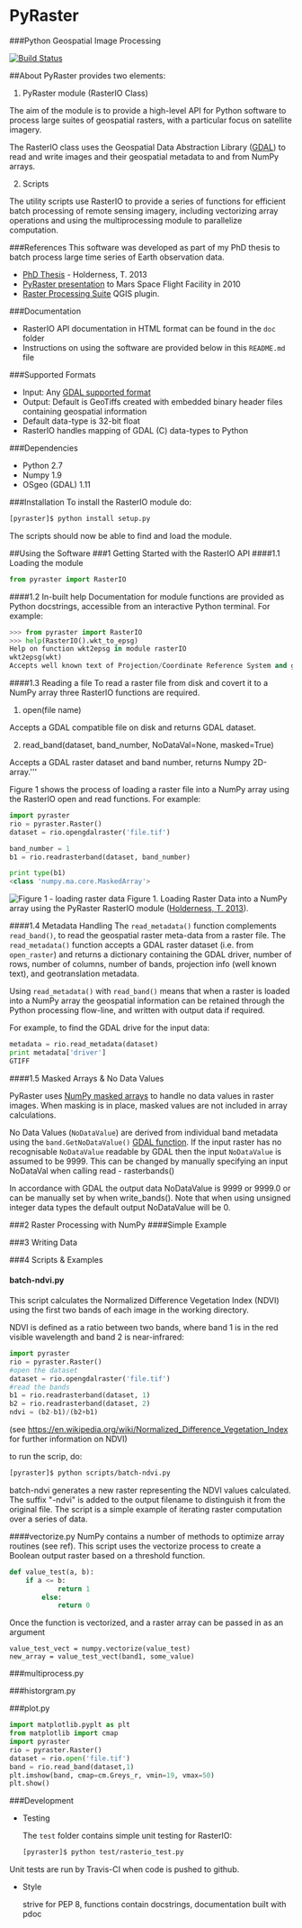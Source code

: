 PyRaster
========
###Python Geospatial Image Processing

[![Build Status](https://travis-ci.org/talltom/PyRaster.svg?branch=dev)](https://travis-ci.org/talltom/PyRaster)

##About
PyRaster provides two elements:

1. PyRaster module (RasterIO Class)

  The aim of the module is to provide a high-level API for Python software to process large suites of geospatial rasters, with a particular focus on satellite imagery.

  The RasterIO class uses the Geospatial Data Abstraction Library ([GDAL](http://gdal.org)) to read and write images and their geospatial metadata to and from NumPy arrays.

2. Scripts

  The utility scripts use RasterIO to provide a series of functions for efficient batch processing of remote sensing imagery, including vectorizing array operations and using the multiprocessing module to parallelize computation.

###References
This software was developed as part of my PhD thesis to batch process large time series of Earth observation data.
* [PhD Thesis](http://hdl.handle.net/10443/1856) - Holderness, T. 2013
* [PyRaster presentation](https://tomholderness.files.wordpress.com/2012/12/holderness_asu_pyraster_pres_handout.pdf) to Mars Space Flight Facility in 2010
* [Raster Processing Suite](http://talltom.github.io/Raster-Processing-Suite/) QGIS plugin.

###Documentation
* RasterIO API documentation in HTML format can be found in the `doc` folder
* Instructions on using the software are provided below in this `README.md` file

###Supported Formats
* Input: Any [GDAL supported format](http://gdal.org/formats_list.html)
* Output: Default is GeoTiffs created with embedded binary header files containing geospatial information
* Default data-type is 32-bit float
* RasterIO handles mapping of GDAL (C) data-types to Python

###Dependencies
* Python 2.7
* Numpy 1.9
* OSgeo (GDAL) 1.11

###Installation
To install the RasterIO module do:
```bash
[pyraster]$ python install setup.py
```
The scripts should now be able to find and load the module.

##Using the Software
###1 Getting Started with the RasterIO API
####1.1 Loading the module
```python
from pyraster import RasterIO

```

####1.2 In-built help
Documentation for module functions are provided as Python docstrings, accessible from an interactive Python terminal. For example:

```python
>>> from pyraster import RasterIO
>>> help(RasterIO().wkt_to_epsg)
Help on function wkt2epsg in module rasterIO
wkt2epsg(wkt)
Accepts well known text of Projection/Coordinate Reference System and generates EPSG code
```

####1.3 Reading a file
To read a raster file from disk and covert it to a NumPy array three RasterIO functions are required.

1. open(file name)

  Accepts a GDAL compatible file on disk and returns GDAL dataset.

2. read_band(dataset, band_number, NoDataVal=None, masked=True)

  Accepts a GDAL raster dataset and band number, returns Numpy 2D-array.'''

Figure 1 shows the process of loading a raster file into a NumPy array using the RasterIO open and read functions. For example:

```python
import pyraster
rio = pyraster.Raster()
dataset = rio.opengdalraster('file.tif')

band_number = 1
b1 = rio.readrasterband(dataset, band_number)

print type(b1)
<class 'numpy.ma.core.MaskedArray'>
```

![Figure 1 - loading raster data](https://raw.githubusercontent.com/talltom/PyRaster/dev/doc/diagrams/rasterIO_processing_flowline_read.jpg)
Figure 1. Loading Raster Data into a NumPy array using the PyRaster RasterIO module ([Holderness, T. 2013](http://hdl.handle.net/10443/1856)).

####1.4 Metadata Handling
The `read_metadata()` function complements `read_band()`,  to read the geospatial raster meta-data from a raster file. The `read_metadata()` function accepts a GDAL raster dataset (i.e. from `open_raster`) and returns a dictionary containing the GDAL driver, number of rows, number of columns, number of bands, projection info (well known text), and geotranslation metadata.

Using `read_metadata()` with `read_band()` means that when a raster is loaded into a NumPy array the geospatial information can be retained through the Python processing flow-line, and written with output data if required.

For example, to find the GDAL drive for the input data:

```python
metadata = rio.read_metadata(dataset)
print metadata['driver']
GTIFF
```

####1.5 Masked Arrays & No Data Values

PyRaster uses [NumPy masked arrays](http://docs.scipy.org/doc/numpy/reference/maskedarray.html) to handle no data values in raster images. When masking is in place, masked values are not included in array calculations.

No Data Values (`NoDataValue`) are derived from individual band metadata using the `band.GetNoDataValue()` [GDAL function](http://www.gdal.org/classGDALRasterBand.html#adcca51d230b5ac848c43f1896293fb50).
If the input raster has no recognisable `NoDataValue` readable by GDAL then the input `NoDataValue` is assumed to be 9999. This can be changed by manually specifying an input NoDataVal when calling read - rasterbands()

In accordance with GDAL the output data NoDataValue is 9999 or 9999.0 or can be manually set by when write_bands(). Note that when using unsigned integer data types the default output NoDataValue will be 0.


###2 Raster Processing with NumPy
####Simple Example

###3 Writing Data

###4 Scripts & Examples
#### batch-ndvi.py
This script calculates the Normalized Difference Vegetation Index (NDVI) using the first two bands of each image in the working directory.

NDVI is defined as a ratio between two bands, where band 1 is in the red visible wavelength and band 2 is near-infrared:

```python
import pyraster
rio = pyraster.Raster()
#open the dataset
dataset = rio.opengdalraster('file.tif')
#read the bands
b1 = rio.readrasterband(dataset, 1)
b2 = rio.readrasterband(dataset, 2)
ndvi = (b2-b1)/(b2+b1)
```
(see https://en.wikipedia.org/wiki/Normalized_Difference_Vegetation_Index for further information on NDVI)

to run the scrip, do:
```bash
[pyraster]$ python scripts/batch-ndvi.py
```

batch-ndvi generates a new raster representing the NDVI values calculated. The suffix "-ndvi" is added to the output filename to distinguish it from the original file. The script is a simple example of iterating raster computation over a series of data.

####vectorize.py
NumPy contains a number of methods to optimize array routines (see ref). This script uses the vectorize process to create a Boolean output raster based on a threshold function.

```python
def value_test(a, b):
    if a <= b:
            return 1
        else:
            return 0
```
Once the function is vectorized, and a raster array can be passed in as an argument
```
value_test_vect = numpy.vectorize(value_test)
new_array = value_test_vect(band1, some_value)
```

###multiprocess.py

###historgram.py

###plot.py
```python
import matplotlib.pyplt as plt
from matplotlib import cmap
import pyraster
rio = pyraster.Raster()
dataset = rio.open('file.tif')
band = rio.read_band(dataset,1)
plt.imshow(band, cmap=cm.Greys_r, vmin=19, vmax=50)
plt.show()
```


###Development
* Testing

  The `test` folder contains simple unit testing for RasterIO:

  ```bash
  [pyraster]$ python test/rasterio_test.py
  ```
Unit tests are run by Travis-CI when code is pushed to github.

* Style

  strive for PEP 8, functions contain docstrings, documentation built with pdoc

